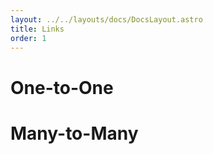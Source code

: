 ```yaml
---
layout: ../../layouts/docs/DocsLayout.astro
title: Links
order: 1
---
```


# One-to-One

# Many-to-Many